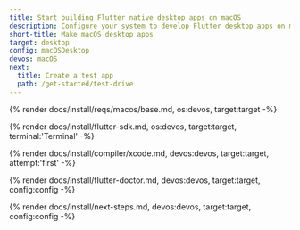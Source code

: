 ```yaml
---
title: Start building Flutter native desktop apps on macOS
description: Configure your system to develop Flutter desktop apps on macOS.
short-title: Make macOS desktop apps
target: desktop
config: macOSDesktop
devos: macOS
next:
  title: Create a test app
  path: /get-started/test-drive
---
```


{% render docs/install/reqs/macos/base.md, os:devos, target:target -%}

{% render docs/install/flutter-sdk.md, os:devos, target:target, terminal:'Terminal' -%}

{% render docs/install/compiler/xcode.md, devos:devos, target:target, attempt:'first' -%}

{% render docs/install/flutter-doctor.md, devos:devos, target:target, config:config -%}

{% render docs/install/next-steps.md, devos:devos, target:target, config:config -%}
